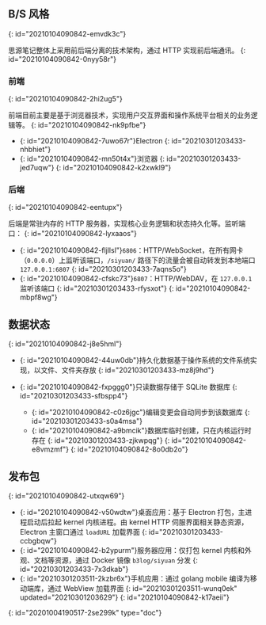 ## B/S 风格
{: id="20210104090842-emvdk3c"}

思源笔记整体上采用前后端分离的技术架构，通过 HTTP 实现前后端通讯。
{: id="20210104090842-0nyy58r"}

### 前端
{: id="20210104090842-2hi2ug5"}

前端目前主要是基于浏览器技术，实现用户交互界面和操作系统平台相关的业务逻辑等。
{: id="20210104090842-nk9pfbe"}

* {: id="20210104090842-7uwo67r"}Electron
  {: id="20210301203433-nhbhiet"}
* {: id="20210104090842-mn50t4x"}浏览器
  {: id="20210301203433-jed7uqw"}
{: id="20210104090842-k2xwkl9"}

### 后端
{: id="20210104090842-eentupx"}

后端是常驻内存的 HTTP 服务器，实现核心业务逻辑和状态持久化等。监听端口：
{: id="20210104090842-lyxaaos"}

* {: id="20210104090842-fljllsl"}`6806`：HTTP/WebSocket，在所有网卡（`0.0.0.0`）上监听该端口，`/siyuan/` 路径下的流量会被自动转发到本地端口 `127.0.0.1:6807`
  {: id="20210301203433-7aqns5o"}
* {: id="20210104090842-cfskc73"}`6807`：HTTP/WebDAV，在 `127.0.0.1` 监听该端口
  {: id="20210301203433-rfysxot"}
{: id="20210104090842-mbpf8wg"}

## 数据状态
{: id="20210104090842-j8e5hml"}

* {: id="20210104090842-44uw0db"}持久化数据基于操作系统的文件系统实现，以文件、文件夹存放
  {: id="20210301203433-mz8j9hd"}
* {: id="20210104090842-fxpggg0"}只读数据存储于 SQLite 数据库
  {: id="20210301203433-sfbspp4"}

  * {: id="20210104090842-c0z6jgc"}编辑变更会自动同步到该数据库
    {: id="20210301203433-s0a4msa"}
  * {: id="20210104090842-a9bmcik"}数据库临时创建，只在内核运行时存在
    {: id="20210301203433-zjkwpqg"}
  {: id="20210104090842-e8vmzmf"}
{: id="20210104090842-8o0db2o"}

## 发布包
{: id="20210104090842-utxqw69"}

* {: id="20210104090842-v50wdtw"}桌面应用：基于 Electron 打包，主进程启动后拉起 kernel 内核进程。由 kernel  HTTP 伺服界面相关静态资源，Electron 主窗口通过 `loadURL` 加载界面
  {: id="20210301203433-ccbgbqw"}
* {: id="20210104090842-b2ypurm"}服务器应用：仅打包 kernel 内核和外观、文档等资源，通过 Docker 镜像 `b3log/siyuan` 分发
  {: id="20210301203433-7x3dkab"}
* {: id="20210301203511-2kzbr6x"}手机应用：通过 golang mobile 编译为移动端库，通过 WebView 加载界面
  {: id="20210301203511-wunq0ek" updated="20210301203629"}
{: id="20210104090842-k17aeii"}


{: id="20201004190517-2se299k" type="doc"}
